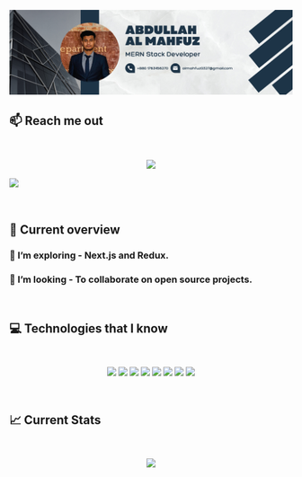 ![I am a Junior MERN Stack developer. ](https://github.com/almahfuz97/almahfuz97/blob/main/images/githubcover.png)

## :mailbox: Reach me out

<br />

[<p align="center"><img height="75" src="https://github.com/almahfuz97/almahfuz97/blob/main/images/icons/Linkedin.png"></p>](https://www.linkedin.com/in/almahfuz/)[<img height="75" src="https://github.com/almahfuz97/almahfuz97/blob/main/images/icons/Facebook.png">](https://www.facebook.com/almahfuz97)

<br />

## :eyes: Current overview

### 🌱 I’m exploring - Next.js and Redux. 
### 👯 I’m looking - To collaborate on open source projects.  



<br />

## :computer: Technologies that I know
<br>
<p align="center">
<img src="https://github.com/almahfuz97/almahfuz97/blob/main/images/icons/HTML.png"/>
<img src="https://github.com/almahfuz97/almahfuz97/blob/main/images/icons/css.png"/>
<img src="https://github.com/almahfuz97/almahfuz97/blob/main/images/icons/JavaScript.png"/>
<img src="https://github.com/almahfuz97/almahfuz97/blob/main/images/icons/react.png"/>
<img src="https://github.com/almahfuz97/almahfuz97/blob/main/images/icons/tailwind.png"/>
<img src="https://github.com/almahfuz97/almahfuz97/blob/main/images/icons/Bootsrap.png"/>
<img src="https://github.com/almahfuz97/almahfuz97/blob/main/images/icons/node.png"/>
<img src="https://github.com/almahfuz97/almahfuz97/blob/main/images/icons/express.png"/>
</p><br/>

## :chart_with_upwards_trend: Current Stats

<br />
<p align="center">
  <img width="60%" src="https://github-readme-streak-stats.herokuapp.com/?user=almahfuz97&background=0D1117&sideNums=FFFFFF&sideLabels=9A9A9A&currStreakNum=FB8C00&dates=6E6E6E" />
</p>

